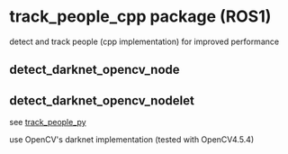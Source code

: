 # track_people_cpp package (ROS1)

detect and track people (cpp implementation) for improved performance

## detect_darknet_opencv_node
## detect_darknet_opencv_nodelet

see [track_people_py](../track_people_py)

use OpenCV's darknet implementation (tested with OpenCV4.5.4)
